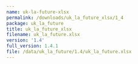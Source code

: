 ```yaml
---
name: uk-la-future-xlsx
permalink: /downloads/uk_la_future_xlsx/1_4
package: uk_la_future
title: uk_la_future_xlsx
filename: uk_la_future.xlsx
version: '1.4'
full_version: 1.4.1
file: /data/uk_la_future/1.4/uk_la_future.xlsx
---
```

